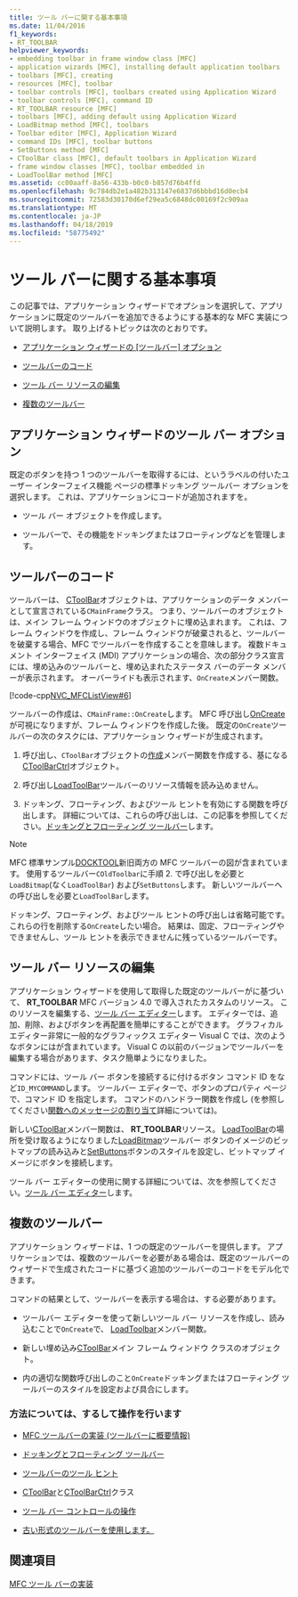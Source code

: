 ```yaml
---
title: ツール バーに関する基本事項
ms.date: 11/04/2016
f1_keywords:
- RT_TOOLBAR
helpviewer_keywords:
- embedding toolbar in frame window class [MFC]
- application wizards [MFC], installing default application toolbars
- toolbars [MFC], creating
- resources [MFC], toolbar
- toolbar controls [MFC], toolbars created using Application Wizard
- toolbar controls [MFC], command ID
- RT_TOOLBAR resource [MFC]
- toolbars [MFC], adding default using Application Wizard
- LoadBitmap method [MFC], toolbars
- Toolbar editor [MFC], Application Wizard
- command IDs [MFC], toolbar buttons
- SetButtons method [MFC]
- CToolBar class [MFC], default toolbars in Application Wizard
- frame window classes [MFC], toolbar embedded in
- LoadToolBar method [MFC]
ms.assetid: cc00aaff-8a56-433b-b0c0-b857d76b4ffd
ms.openlocfilehash: 9c784db2e1a482b313147e6837d6bbbd16d0ecb4
ms.sourcegitcommit: 72583d30170d6ef29ea5c6848dc00169f2c909aa
ms.translationtype: MT
ms.contentlocale: ja-JP
ms.lasthandoff: 04/18/2019
ms.locfileid: "58775492"
---
```

# <a name="toolbar-fundamentals"></a>ツール バーに関する基本事項

この記事では、アプリケーション ウィザードでオプションを選択して、アプリケーションに既定のツールバーを追加できるようにする基本的な MFC 実装について説明します。 取り上げるトピックは次のとおりです。

- [アプリケーション ウィザードの [ツールバー] オプション](#_core_the_appwizard_toolbar_option)

- [ツールバーのコード](#_core_the_toolbar_in_code)

- [ツール バー リソースの編集](#_core_editing_the_toolbar_resource)

- [複数のツールバー](#_core_multiple_toolbars)

##  <a name="_core_the_appwizard_toolbar_option"></a> アプリケーション ウィザードのツール バー オプション

既定のボタンを持つ 1 つのツールバーを取得するには、というラベルの付いたユーザー インターフェイス機能 ページの標準ドッキング ツールバー オプションを選択します。 これは、アプリケーションにコードが追加されますを。

- ツール バー オブジェクトを作成します。

- ツールバーで、その機能をドッキングまたはフローティングなどを管理します。

##  <a name="_core_the_toolbar_in_code"></a> ツールバーのコード

ツールバーは、 [CToolBar](../mfc/reference/ctoolbar-class.md)オブジェクトは、アプリケーションのデータ メンバーとして宣言されている`CMainFrame`クラス。 つまり、ツールバーのオブジェクトは、メイン フレーム ウィンドウのオブジェクトに埋め込まれます。 これは、フレーム ウィンドウを作成し、フレーム ウィンドウが破棄されると、ツールバーを破棄する場合、MFC でツールバーを作成することを意味します。 複数ドキュメント インターフェイス (MDI) アプリケーションの場合、次の部分クラス宣言には、埋め込みのツールバーと、埋め込まれたステータス バーのデータ メンバーが表示されます。 オーバーライドも表示されます、`OnCreate`メンバー関数。

[!code-cpp[NVC_MFCListView#6](../atl/reference/codesnippet/cpp/toolbar-fundamentals_1.h)]

ツールバーの作成は、`CMainFrame::OnCreate`します。 MFC 呼び出し[OnCreate](../mfc/reference/cwnd-class.md#oncreate)が可視になりますが、フレーム ウィンドウを作成した後。 既定の`OnCreate`ツールバーの次のタスクには、アプリケーション ウィザードが生成されます。

1. 呼び出し、`CToolBar`オブジェクトの[作成](../mfc/reference/ctoolbar-class.md#create)メンバー関数を作成する、基になる[CToolBarCtrl](../mfc/reference/ctoolbarctrl-class.md)オブジェクト。

1. 呼び出し[LoadToolBar](../mfc/reference/ctoolbar-class.md#loadtoolbar)ツールバーのリソース情報を読み込めません。

1. ドッキング、フローティング、およびツール ヒントを有効にする関数を呼び出します。 詳細については、これらの呼び出しは、この記事を参照してください。[ドッキングとフローティング ツールバー](../mfc/docking-and-floating-toolbars.md)します。

> [!NOTE]
>  MFC 標準サンプル[DOCKTOOL](../overview/visual-cpp-samples.md)新旧両方の MFC ツールバーの図が含まれています。 使用するツールバー`COldToolbar`に手順 2. で呼び出しを必要と`LoadBitmap`(なく`LoadToolBar`) および`SetButtons`します。 新しいツールバーへの呼び出しを必要と`LoadToolBar`します。

ドッキング、フローティング、およびツール ヒントの呼び出しは省略可能です。 これらの行を削除する`OnCreate`したい場合。 結果は、固定、フローティングやできませんし、ツール ヒントを表示できませんに残っているツールバーです。

##  <a name="_core_editing_the_toolbar_resource"></a> ツール バー リソースの編集

アプリケーション ウィザードを使用して取得した既定のツールバーがに基づいて、 **RT_TOOLBAR** MFC バージョン 4.0 で導入されたカスタムのリソース。 このリソースを編集する、[ツール バー エディター](../windows/toolbar-editor.md)します。 エディターでは、追加、削除、およびボタンを再配置を簡単にすることができます。 グラフィカル エディター非常に一般的なグラフィックス エディター Visual C では、次のようなボタンにはが含まれています。 Visual C の以前のバージョンでツールバーを編集する場合があります、タスク簡単ようになりました。

コマンドには、ツール バー ボタンを接続するに付けるボタン コマンド ID をなど`ID_MYCOMMAND`します。 ツールバー エディターで、ボタンのプロパティ ページで、コマンド ID を指定します。 コマンドのハンドラー関数を作成し (を参照してください[関数へのメッセージの割り当て](../mfc/reference/mapping-messages-to-functions.md)詳細については)。

新しい[CToolBar](../mfc/reference/ctoolbar-class.md)メンバー関数は、 **RT_TOOLBAR**リソース。 [LoadToolBar](../mfc/reference/ctoolbar-class.md#loadtoolbar)の場所を受け取るようになりました[LoadBitmap](../mfc/reference/ctoolbar-class.md#loadbitmap)ツールバー ボタンのイメージのビットマップの読み込みと[SetButtons](../mfc/reference/ctoolbar-class.md#setbuttons)ボタンのスタイルを設定し、ビットマップ イメージにボタンを接続します。

ツール バー エディターの使用に関する詳細については、次を参照してください。[ツール バー エディター](../windows/toolbar-editor.md)します。

##  <a name="_core_multiple_toolbars"></a> 複数のツールバー

アプリケーション ウィザードは、1 つの既定のツールバーを提供します。 アプリケーションでは、複数のツールバーを必要がある場合は、既定のツールバーのウィザードで生成されたコードに基づく追加のツールバーのコードをモデル化できます。

コマンドの結果として、ツールバーを表示する場合は、する必要があります。

- ツールバー エディターを使って新しいツール バー リソースを作成し、読み込むことで`OnCreate`で、 [LoadToolbar](../mfc/reference/ctoolbar-class.md#loadtoolbar)メンバー関数。

- 新しい埋め込み[CToolBar](../mfc/reference/ctoolbar-class.md)メイン フレーム ウィンドウ クラスのオブジェクト。

- 内の適切な関数呼び出しのこと`OnCreate`ドッキングまたはフローティング ツールバーのスタイルを設定および具合にします。

### <a name="what-do-you-want-to-know-more-about"></a>方法については、するして操作を行います

- [MFC ツールバーの実装 (ツールバーに概要情報)](../mfc/mfc-toolbar-implementation.md)

- [ドッキングとフローティング ツールバー](../mfc/docking-and-floating-toolbars.md)

- [ツールバーのツール ヒント](../mfc/toolbar-tool-tips.md)

- [CToolBar](../mfc/reference/ctoolbar-class.md)と[CToolBarCtrl](../mfc/reference/ctoolbarctrl-class.md)クラス

- [ツール バー コントロールの操作](../mfc/working-with-the-toolbar-control.md)

- [古い形式のツールバーを使用します。](../mfc/using-your-old-toolbars.md)

## <a name="see-also"></a>関連項目

[MFC ツール バーの実装](../mfc/mfc-toolbar-implementation.md)
